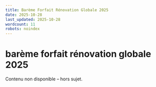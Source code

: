 ```yaml
---
title: Barème Forfait Rénovation Globale 2025
date: 2025-10-28
last_updated: 2025-10-28
wordcount: 11
robots: noindex
---
```


# barème forfait rénovation globale 2025

Contenu non disponible – hors sujet.